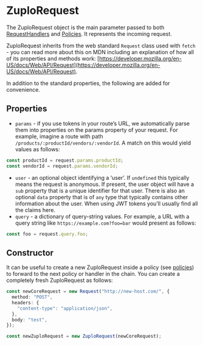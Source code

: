 # ZuploRequest

The ZuploRequest object is the main parameter passed to both
[RequestHandlers](/articles/reference/zuplo-request) and
[Policies](/articles/policies). It represents the incoming request.

ZuploRequest inherits from the web standard `Request` class used with `fetch` -
you can read more about this on MDN including an explanation of how all of its
properties and methods work:
[https://developer.mozilla.org/en-US/docs/Web/API/Request](https://developer.mozilla.org/en-US/docs/Web/API/Request).

In addition to the standard properties, the following are added for convenience.

## Properties

- `params` - if you use tokens in your route’s URL, we automatically parse them
  into properties on the params property of your request. For example, imagine a
  route with path `/products/:productId/vendors/:vendorId`. A match on this
  would yield values as follows:

```ts
const productId = request.params.productId;
const vendorId = request.params.vendorId;
```

- `user` - an optional object identifying a ‘user’. If `undefined` this
  typically means the request is anonymous. If present, the user object will
  have a `sub` property that is a unique identifier for that user. There is also
  an optional `data` property that is of `any` type that typically contains
  other information about the user. When using JWT tokens you’ll usually find
  all the claims here.
- `query` - a dictionary of query-string values. For example, a URL with a query
  string like `https://example.com?foo=bar` would present as follows:

```ts
const foo = request.query.foo;
```

## Constructor

It can be useful to create a new ZuploRequest inside a policy (see
[policies](/articles/policies)) to forward to the next policy or handler in the
chain. You can create a completely fresh ZuploRequest as follows:

```ts
const newCoreRequest = new Request("http://new-host.com/", {
  method: "POST",
  headers: {
    "content-type": "application/json",
  },
  body: "test",
});

const newZuploRequest = new ZuploRequest(newCoreRequest);
```
